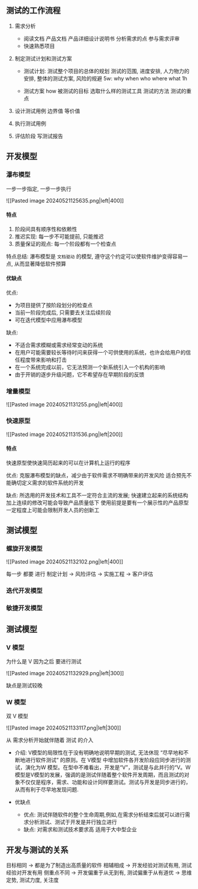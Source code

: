 ## 测试的工作流程
1. 需求分析
	- 阅读文档  产品文档  产品详细设计说明书  分析需求的点  参与需求评审 
	- 快速熟悉项目
2. 制定测试计划和测试方案
	- 测试计划: 测试整个项目的总体的规划
	   测试的范围, 进度安排, 人力物力的安排, 整体的测试方案, 风险的规避 
	  5w: why when who where what 1h
	  
	- 测试方案 how
	  被测试的目标  选取什么样的测试工具 测试的方法 测试的重点
3. 设计测试用例
   边界值  等价值

4. 执行测试用例

5. 评估阶段  写测试报告
## 开发模型

### 瀑布模型
一步一步指定, 一步一步执行

![[Pasted image 20240521125635.png|left|400]]
#### 特点

1. 阶段间具有顺序性和依赖性
2. 推迟实现: 每一步不可能提前, 只能推迟
3. 质量保证的观点: 每一个阶段都有一个检查点

特点总结: 瀑布模型是 `文档驱动` 的模型,  遵守这个约定可以使软件维护变得容易一点, 从而显著降低软件预算
#### 优缺点
优点:
- 为项目提供了按阶段划分的检查点
- 当前一阶段完成后, 只需要去关注后续阶段
- 可在迭代模型中应用瀑布模型

缺点:
- 不适合需求模糊或需求经常变动的系统
- 在用户可能需要较长等待时问来获得一个可供使用的系统，也许会给用户的信任程度带来影响和打击
- 在一个系统完成以前，它无法预测一个新系统引入一个机构的影响
- 由于开销的逐步升级问题，它不希望存在早期阶段的反馈
### 增量模型

![[Pasted image 20240521131255.png|left|400]]

### 快速原型

![[Pasted image 20240521131536.png|left|200]]

#### 特点
快速原型使快速简历起来的可以在计算机上运行的程序

优点: 克服瀑布模型的缺点，减少由于软件需求不明确带来的开发风险 适合预先不能确切定义需求的软件系统的开发

缺点: 所选用的开发技术和工具不一定符合主流的发展; 快速建立起来的系统结构加上连续的修改可能会导致产品质量低下 使用前提是要有一个展示性的产品原型一定程度上可能会限制开发人员的创新工

## 测试模型
### 螺旋开发模型
![[Pasted image 20240521132102.png|left|400]]

每一步 都要 进行 制定计划 -> 风险评估 -> 实施工程 -> 客户评估

### 迭代开发模型



### 敏捷开发模型



## 测试模型
### V 模型
为什么是 V 因为之后 要进行测试

![[Pasted image 20240521132929.png|left|300]]

缺点是测试较晚

### W 模型

双 V 模型

![[Pasted image 20240521133117.png|left|300]]

从 需求分析开始就伴随着 测试 的介入

- 介绍: V模型的局限性在于没有明确地说明早期的测试, 无法休现 “尽早地和不断地进行软件测试” 的原则。在 V模型 中增加软件各开发阶段应同步进行的测试，演化为W 模型。在型中不难看出，开发是“V”，测试是与此并行的“V。W模型是V模型的发展，强调的是测试伴随着整个软件开发周期，而且测试的对象不仅仅是程序，需求、功能和设计同样要测试。测试与开发是同步进行的，从而有利于尽早地发现问题.

- 优缺点
	- 优点: 
	  测试伴随软件的整个生命周期,例如,在需求分析结束后就可以进行需求分析测试、测试于开发是并行独立进行
	- 缺点:
	  对需求和测试技术要求高 适用于大中型企业

## 开发与测试的关系

目标相同 -> 都是为了制造出高质量的软件
相辅相成 -> 开发经验对测试有用, 测试经验对开发有用
侧重点不同 -> 开发偏重于从无到有, 测试偏重于从有道优 -> 思维定势, 测试力度, 关注度

